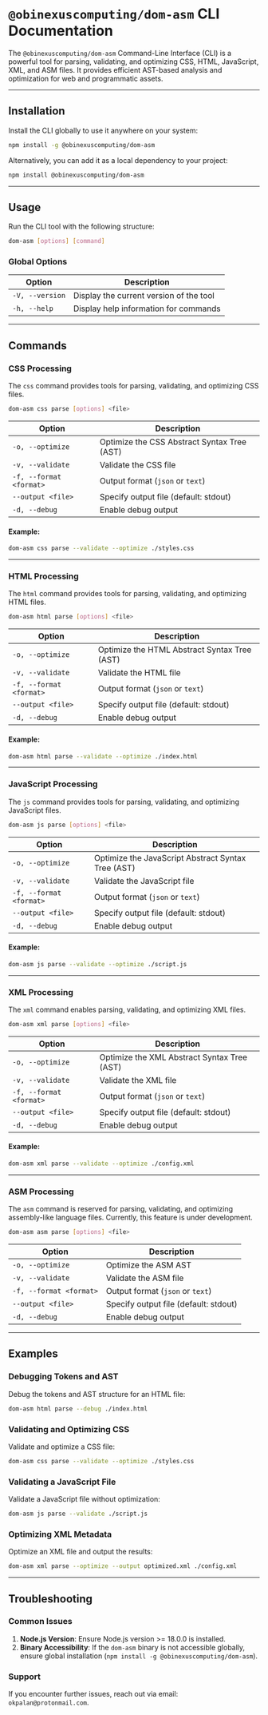 

# `@obinexuscomputing/dom-asm` CLI Documentation

The `@obinexuscomputing/dom-asm` Command-Line Interface (CLI) is a powerful tool for parsing, validating, and optimizing CSS, HTML, JavaScript, XML, and ASM files. It provides efficient AST-based analysis and optimization for web and programmatic assets.

---

## Installation

Install the CLI globally to use it anywhere on your system:
```bash
npm install -g @obinexuscomputing/dom-asm
```

Alternatively, you can add it as a local dependency to your project:
```bash
npm install @obinexuscomputing/dom-asm
```

---

## Usage

Run the CLI tool with the following structure:
```bash
dom-asm [options] [command]
```

### Global Options

| Option          | Description                              |
|-----------------|------------------------------------------|
| `-V, --version` | Display the current version of the tool  |
| `-h, --help`    | Display help information for commands    |

---

## Commands

### CSS Processing

The `css` command provides tools for parsing, validating, and optimizing CSS files.

```bash
dom-asm css parse [options] <file>
```

| Option                 | Description                                  |
|------------------------|----------------------------------------------|
| `-o, --optimize`       | Optimize the CSS Abstract Syntax Tree (AST) |
| `-v, --validate`       | Validate the CSS file                       |
| `-f, --format <format>` | Output format (`json` or `text`)             |
| `--output <file>`      | Specify output file (default: stdout)        |
| `-d, --debug`          | Enable debug output                         |

#### Example:
```bash
dom-asm css parse --validate --optimize ./styles.css
```

---

### HTML Processing

The `html` command provides tools for parsing, validating, and optimizing HTML files.

```bash
dom-asm html parse [options] <file>
```

| Option                 | Description                                   |
|------------------------|-----------------------------------------------|
| `-o, --optimize`       | Optimize the HTML Abstract Syntax Tree (AST) |
| `-v, --validate`       | Validate the HTML file                       |
| `-f, --format <format>` | Output format (`json` or `text`)              |
| `--output <file>`      | Specify output file (default: stdout)         |
| `-d, --debug`          | Enable debug output                          |

#### Example:
```bash
dom-asm html parse --validate --optimize ./index.html
```

---

### JavaScript Processing

The `js` command provides tools for parsing, validating, and optimizing JavaScript files.

```bash
dom-asm js parse [options] <file>
```

| Option                 | Description                                      |
|------------------------|--------------------------------------------------|
| `-o, --optimize`       | Optimize the JavaScript Abstract Syntax Tree (AST) |
| `-v, --validate`       | Validate the JavaScript file                    |
| `-f, --format <format>` | Output format (`json` or `text`)                |
| `--output <file>`      | Specify output file (default: stdout)           |
| `-d, --debug`          | Enable debug output                            |

#### Example:
```bash
dom-asm js parse --validate --optimize ./script.js
```

---

### XML Processing

The `xml` command enables parsing, validating, and optimizing XML files.

```bash
dom-asm xml parse [options] <file>
```

| Option                 | Description                                   |
|------------------------|-----------------------------------------------|
| `-o, --optimize`       | Optimize the XML Abstract Syntax Tree (AST)  |
| `-v, --validate`       | Validate the XML file                        |
| `-f, --format <format>` | Output format (`json` or `text`)              |
| `--output <file>`      | Specify output file (default: stdout)         |
| `-d, --debug`          | Enable debug output                          |

#### Example:
```bash
dom-asm xml parse --validate --optimize ./config.xml
```

---

### ASM Processing

The `asm` command is reserved for parsing, validating, and optimizing assembly-like language files. Currently, this feature is under development.

```bash
dom-asm asm parse [options] <file>
```

| Option                 | Description                     |
|------------------------|---------------------------------|
| `-o, --optimize`       | Optimize the ASM AST           |
| `-v, --validate`       | Validate the ASM file          |
| `-f, --format <format>` | Output format (`json` or `text`)|
| `--output <file>`      | Specify output file (default: stdout) |
| `-d, --debug`          | Enable debug output            |

---

## Examples

### Debugging Tokens and AST

Debug the tokens and AST structure for an HTML file:
```bash
dom-asm html parse --debug ./index.html
```

### Validating and Optimizing CSS

Validate and optimize a CSS file:
```bash
dom-asm css parse --validate --optimize ./styles.css
```

### Validating a JavaScript File

Validate a JavaScript file without optimization:
```bash
dom-asm js parse --validate ./script.js
```

### Optimizing XML Metadata

Optimize an XML file and output the results:
```bash
dom-asm xml parse --optimize --output optimized.xml ./config.xml
```

---

## Troubleshooting

### Common Issues
1. **Node.js Version**: Ensure Node.js version >= 18.0.0 is installed.
2. **Binary Accessibility**: If the `dom-asm` binary is not accessible globally, ensure global installation (`npm install -g @obinexuscomputing/dom-asm`).

### Support
If you encounter further issues, reach out via email: `okpalan@protonmail.com`.
